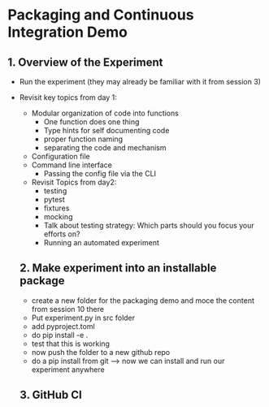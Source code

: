 # Packaging and Continuous Integration Demo

## 1. Overview of the Experiment
- Run the experiment (they may already be familiar with it from session 3)
- Revisit key topics from day 1:
    - Modular organization of code into functions
        - One function does one thing
        - Type hints for self documenting code
        - proper function naming
        - separating the code and mechanism
    - Configuration file
    - Command line interface
      - Passing the config file via the CLI
  - Revisit Topics from day2:
    - testing
    - pytest
    - fixtures
    - mocking
    - Talk about testing strategy: Which parts should you focus your efforts on?
    - Running an automated experiment
  
  ## 2. Make experiment into an installable package
    - create a new folder for the packaging demo and moce the content from session 10 there
    - Put experiment.py in src folder 
    - add pyproject.toml
    - do pip install -e .
    - test that this is working
    - now push the folder to a new github repo
    - do a pip install from git --> now we can install and run our experiment anywhere

  ## 3. GitHub CI